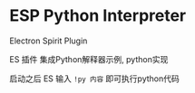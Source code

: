 # ESP Python Interpreter

Electron Spirit Plugin

ES 插件 集成Python解释器示例, python实现

启动之后 ES 输入 `!py 内容` 即可执行python代码
